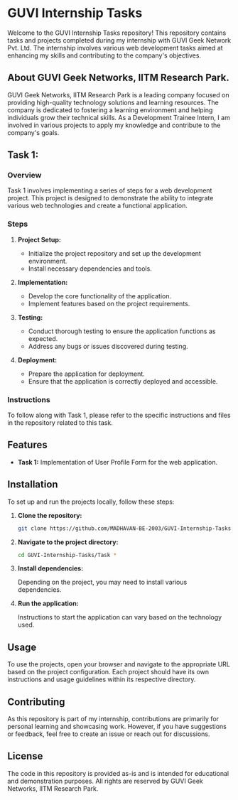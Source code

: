 # GUVI Internship Tasks

Welcome to the GUVI Internship Tasks repository! This repository contains tasks and projects completed during my internship with GUVI Geek Network Pvt. Ltd. The internship involves various web development tasks aimed at enhancing my skills and contributing to the company's objectives.

## About GUVI Geek Networks, IITM Research Park.

GUVI Geek Networks, IITM Research Park is a leading company focused on providing high-quality technology solutions and learning resources. The company is dedicated to fostering a learning environment and helping individuals grow their technical skills. As a Development Trainee Intern, I am involved in various projects to apply my knowledge and contribute to the company's goals.

## Task 1:

### Overview

Task 1 involves implementing a series of steps for a web development project. This project is designed to demonstrate the ability to integrate various web technologies and create a functional application.

### Steps

1. **Project Setup:**
   - Initialize the project repository and set up the development environment.
   - Install necessary dependencies and tools.

2. **Implementation:**
   - Develop the core functionality of the application.
   - Implement features based on the project requirements.

3. **Testing:**
   - Conduct thorough testing to ensure the application functions as expected.
   - Address any bugs or issues discovered during testing.

4. **Deployment:**
   - Prepare the application for deployment.
   - Ensure that the application is correctly deployed and accessible.

### Instructions

To follow along with Task 1, please refer to the specific instructions and files in the repository related to this task.

## Features

- **Task 1:** Implementation of User Profile Form for the web application.

## Installation

To set up and run the projects locally, follow these steps:

1. **Clone the repository:**

   ```bash
   git clone https://github.com/MADHAVAN-BE-2003/GUVI-Internship-Tasks.git
   ```

2. **Navigate to the project directory:**

   ```bash
   cd GUVI-Internship-Tasks/Task *
   ```

3. **Install dependencies:**

   Depending on the project, you may need to install various dependencies.

4. **Run the application:**

   Instructions to start the application can vary based on the technology used.

## Usage

To use the projects, open your browser and navigate to the appropriate URL based on the project configuration. Each project should have its own instructions and usage guidelines within its respective directory.

## Contributing

As this repository is part of my internship, contributions are primarily for personal learning and showcasing work. However, if you have suggestions or feedback, feel free to create an issue or reach out for discussions.

## License

The code in this repository is provided as-is and is intended for educational and demonstration purposes. All rights are reserved by GUVI Geek Networks, IITM Research Park.
